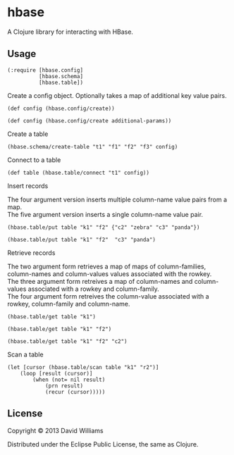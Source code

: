 # hbase

A Clojure library for interacting with HBase. 

## Usage

    (:require [hbase.config]
              [hbase.schema]
              [hbase.table])
        
Create a config object.  Optionally takes a map of additional key value pairs.

    (def config (hbase.config/create))
    
    (def config (hbase.config/create additional-params))

Create a table

    (hbase.schema/create-table "t1" "f1" "f2" "f3" config)
    
Connect to a table

    (def table (hbase.table/connect "t1" config))
    
Insert records

The four argument version inserts multiple column-name value pairs from a map.  
The five argument version inserts a single column-name value pair.  

    (hbase.table/put table "k1" "f2" {"c2" "zebra" "c3" "panda"})
    
    (hbase.table/put table "k1" "f2"  "c3" "panda")
    
Retrieve records

The two argument form retrieves a map of maps of column-families, column-names and column-values values associated with the rowkey.  
The three argument form retreives a map of column-names and column-values associated with a rowkey and column-family.  
The four argument form retreives the column-value associated with a rowkey, column-family and column-name.  

    (hbase.table/get table "k1")

    (hbase.table/get table "k1" "f2")
    
    (hbase.table/get table "k1" "f2" "c2")
    
Scan a table

    (let [cursor (hbase.table/scan table "k1" "r2")]
        (loop [result (cursor)]
            (when (not= nil result)
                (prn result)
                (recur (cursor)))))

## License

Copyright © 2013 David Williams

Distributed under the Eclipse Public License, the same as Clojure.
